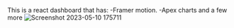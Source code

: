 This is a react dashboard that has:
-Framer motion.
-Apex charts and a few more
![Screenshot 2023-05-10 175711](https://github.com/Nerdy-Rapper/React-dashboard/assets/26040672/0a60ddce-8663-401e-9c72-49ebeb97ec09)
